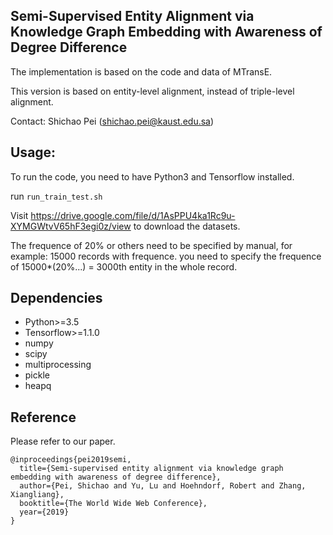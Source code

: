 ## Semi-Supervised Entity Alignment via Knowledge Graph Embedding with Awareness of Degree Difference

The implementation is based on the code and data of MTransE.

This version is based on entity-level alignment, instead of triple-level alignment.

Contact: Shichao Pei (shichao.pei@kaust.edu.sa)

## Usage:

To run the code, you need to have Python3 and Tensorflow installed.

run `run_train_test.sh`

Visit https://drive.google.com/file/d/1AsPPU4ka1Rc9u-XYMGWtvV65hF3egi0z/view to download the datasets.

The frequence of 20% or others need to be specified by manual, for example:
15000 records with frequence. you need to specify the frequence of 15000*(20%...) = 3000th entity in the whole record.

## Dependencies
* Python>=3.5
* Tensorflow>=1.1.0
* numpy
* scipy
* multiprocessing
* pickle
* heapq

## Reference
Please refer to our paper. 

    @inproceedings{pei2019semi,
      title={Semi-supervised entity alignment via knowledge graph embedding with awareness of degree difference},
      author={Pei, Shichao and Yu, Lu and Hoehndorf, Robert and Zhang, Xiangliang},
      booktitle={The World Wide Web Conference},
      year={2019}
    }
